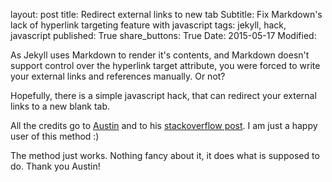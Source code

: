layout: post
title: Redirect external links to new tab
Subtitle: Fix Markdown's lack of hyperlink targeting feature with javascript
tags: jekyll, hack, javascript
published: True
share_buttons: True
Date: 2015-05-17
Modified: 

As Jekyll uses Markdown to render it's contents, and Markdown doesn't support 
control over the hyperlink target attribute, you were forced to write your 
external links and references manually. Or not? 
<!-- PELICAN_END_SUMMARY --> 
Hopefully, there is a simple javascript hack, that can redirect your external 
links to a new blank tab.

All the credits go to [Austin](http://stackoverflow.com/users/1504966/austin) 
and to his [stackoverflow post](http://stackoverflow.com/a/11597448). I am just 
a happy user of this method :)

<script src="https://gist.github.com/tiborsimon/78f71b14d1436e867354.js"></script>

The method just works. Nothing fancy about it, it does what is supposed to do. 
Thank you Austin!
